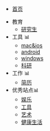 * [首页](/)
<!-- * [公众号](wechat/movie "电影 音乐 美剧") -->
<!-- * [公众号](wechat/resources "电影 音乐 美剧") -->
<!-- * [菜根谭](cgt/cgt.md "菜根谭") -->

- 教育
	- [研究生](education/kaoyan.md)
- 工具 📊
	- [mac&ios](tool/apple.md)
	- [android](tool/android.md)
	- [windows](tool/windows.md)
	- [科研](tool/science.md)
- 工作 📊
	- [简历](interview/resume.md)
- 优秀站点📊
    - [娱乐](sites/recommend.md)
    - [工具](sites/tools.md)
    - [艺术](sites/arts.md)
    - [健康生活](sites/life.md)

<div id="mb-footer"></div>